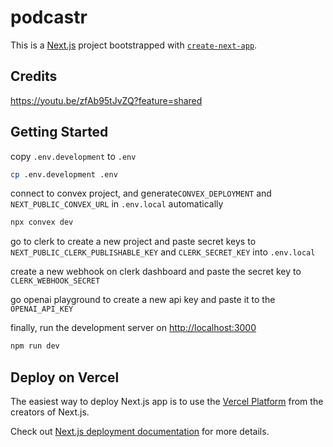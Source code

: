# podcastr

This is a [Next.js](https://nextjs.org/) project bootstrapped with [`create-next-app`](https://github.com/vercel/next.js/tree/canary/packages/create-next-app).

## Credits

https://youtu.be/zfAb95tJvZQ?feature=shared

## Getting Started

copy `.env.development` to `.env`

```bash
cp .env.development .env
```

connect to convex project, and generate`CONVEX_DEPLOYMENT` and `NEXT_PUBLIC_CONVEX_URL` in `.env.local` automatically

```bash
npx convex dev
```

go to clerk to create a new project and paste secret keys to `NEXT_PUBLIC_CLERK_PUBLISHABLE_KEY` and `CLERK_SECRET_KEY` into `.env.local`

create a new webhook on clerk dashboard and paste the secret key to `CLERK_WEBHOOK_SECRET`

go openai playground to create a new api key and paste it to the `OPENAI_API_KEY`

finally, run the development server on [http://localhost:3000](http://localhost:3000)

```bash
npm run dev
```

## Deploy on Vercel

The easiest way to deploy Next.js app is to use the [Vercel Platform](https://vercel.com/new?utm_medium=default-template&filter=next.js&utm_source=create-next-app&utm_campaign=create-next-app-readme) from the creators of Next.js.

Check out [Next.js deployment documentation](https://nextjs.org/docs/deployment) for more details.

